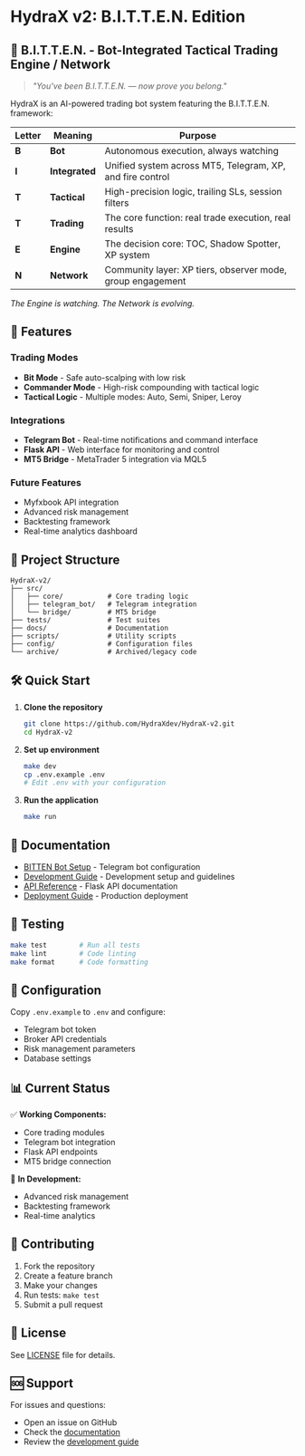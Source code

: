 # HydraX v2: B.I.T.T.E.N. Edition

## 🤖 B.I.T.T.E.N. - Bot-Integrated Tactical Trading Engine / Network

> *"You've been B.I.T.T.E.N. — now prove you belong."*

HydraX is an AI-powered trading bot system featuring the B.I.T.T.E.N. framework:

| Letter | Meaning        | Purpose                                                    |
| ------ | -------------- | ---------------------------------------------------------- |
| **B**  | **Bot**        | Autonomous execution, always watching                      |
| **I**  | **Integrated** | Unified system across MT5, Telegram, XP, and fire control  |
| **T**  | **Tactical**   | High-precision logic, trailing SLs, session filters        |
| **T**  | **Trading**    | The core function: real trade execution, real results      |
| **E**  | **Engine**     | The decision core: TOC, Shadow Spotter, XP system          |
| **N**  | **Network**    | Community layer: XP tiers, observer mode, group engagement |

*The Engine is watching. The Network is evolving.*

## 🚀 Features

### Trading Modes
- **Bit Mode** - Safe auto-scalping with low risk
- **Commander Mode** - High-risk compounding with tactical logic
- **Tactical Logic** - Multiple modes: Auto, Semi, Sniper, Leroy

### Integrations
- **Telegram Bot** - Real-time notifications and command interface
- **Flask API** - Web interface for monitoring and control
- **MT5 Bridge** - MetaTrader 5 integration via MQL5

### Future Features
- Myfxbook API integration
- Advanced risk management
- Backtesting framework
- Real-time analytics dashboard

## 📁 Project Structure

```
HydraX-v2/
├── src/
│   ├── core/           # Core trading logic
│   ├── telegram_bot/   # Telegram integration
│   └── bridge/         # MT5 bridge
├── tests/              # Test suites
├── docs/               # Documentation
├── scripts/            # Utility scripts
├── config/             # Configuration files
└── archive/            # Archived/legacy code
```

## 🛠️ Quick Start

1. **Clone the repository**
   ```bash
   git clone https://github.com/HydraXdev/HydraX-v2.git
   cd HydraX-v2
   ```

2. **Set up environment**
   ```bash
   make dev
   cp .env.example .env
   # Edit .env with your configuration
   ```

3. **Run the application**
   ```bash
   make run
   ```

## 📖 Documentation

- [BITTEN Bot Setup](docs/bitten/) - Telegram bot configuration
- [Development Guide](docs/development.md) - Development setup and guidelines
- [API Reference](docs/api.md) - Flask API documentation
- [Deployment Guide](docs/deployment.md) - Production deployment

## 🧪 Testing

```bash
make test        # Run all tests
make lint        # Code linting
make format      # Code formatting
```

## 🔧 Configuration

Copy `.env.example` to `.env` and configure:
- Telegram bot token
- Broker API credentials
- Risk management parameters
- Database settings

## 📊 Current Status

✅ **Working Components:**
- Core trading modules
- Telegram bot integration
- Flask API endpoints
- MT5 bridge connection

🚧 **In Development:**
- Advanced risk management
- Backtesting framework
- Real-time analytics

## 🤝 Contributing

1. Fork the repository
2. Create a feature branch
3. Make your changes
4. Run tests: `make test`
5. Submit a pull request

## 📄 License

See [LICENSE](LICENSE) file for details.

## 🆘 Support

For issues and questions:
- Open an issue on GitHub
- Check the [documentation](docs/)
- Review the [development guide](docs/development.md)
